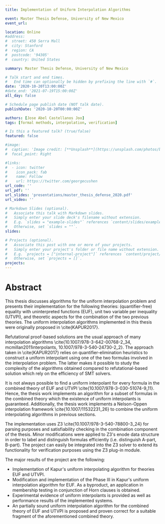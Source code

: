 ```yaml
---
title: Implementation of Uniform Interpolation Algorithms

event: Master Thesis Defense, University of New Mexico
event_url: 

location: Online
#address:
#  street: 450 Serra Mall
#  city: Stanford
#  region: CA
#  postcode: '94305'
#  country: United States

summary: Master Thesis Defense, University of New Mexico

# Talk start and end times.
#   End time can optionally be hidden by prefixing the line with `#`.
date: '2020-10-20T13:00:00Z'
#date_end: '2021-07-19T15:00:00Z'
all_day: false

# Schedule page publish date (NOT talk date).
publishDate: '2020-10-20T00:00:00Z'

authors: [Jose Abel Castellanos Joo]
tags: [formal methods, interpolation, verification]

# Is this a featured talk? (true/false)
featured: false

#image:
#  caption: 'Image credit: [**Unsplash**](https://unsplash.com/photos/bzdhc5b3Bxs)'
#  focal_point: Right

#links:
#  - icon: twitter
#    icon_pack: fab
#    name: Follow
#    url: https://twitter.com/georgecushen
url_code: ''
url_pdf: ''
url_slides: 'presentations/master_thesis_defense_2020.pdf'
url_video: ''

# Markdown Slides (optional).
#   Associate this talk with Markdown slides.
#   Simply enter your slide deck's filename without extension.
#   E.g. `slides = "example-slides"` references `content/slides/example-slides.md`.
#   Otherwise, set `slides = ""`.
slides:

# Projects (optional).
#   Associate this post with one or more of your projects.
#   Simply enter your project's folder or file name without extension.
#   E.g. `projects = ["internal-project"]` references `content/project/deep-learning/index.md`.
#   Otherwise, set `projects = []`.
projects:
---
```


# Abstract

This thesis discusses algorithms for the uniform interpolation 
problem and presents their implementation for the following theories: 
(quantifier-free) equality with uninterpreted
functions (EUF), unit two variable per 
inequality (UTVPI), and theoretic aspects for the 
combination of the two previous theories. 
The uniform interpolation algorithms implemented in this thesis were 
originally proposed in \cite{KAPUR2017}.

Refutational proof-based solutions are the usual approach 
of many interpolation algorithms 
\cite{10.1007/978-3-642-00768-2_34, mcmillan2011interpolants, 10.1007/978-3-540-24730-2_2}. 
The approach taken in \cite{KAPUR2017} relies on quantifier-elimination heuristics 
to construct a uniform interpolant using one of the two formulas involved 
in the interpolation problem. The latter makes it 
possible to study the complexity 
of the algorithms obtained compared to refutational-based
solution which rely on the efficiency of 
SMT solvers.

It is not always possible to find a
uniform interpolant for every formula in 
the combined theory of EUF and UTVPI 
\cite{10.1007/978-3-030-51074-9_11}.
Hence, the thesis work implements an
algorithm for a subset of formulas in 
the combined theory which
the existence of uniform interpolants
is guaranteed.
Additionally, the thesis work implements
a Nelson-Oppen interpolation framework 
\cite{10.1007/11532231_26}
to combine the uniform 
interpolating
algorithms in previous sections.

The implementation uses Z3 
\cite{10.1007/978-3-540-78800-3_24} 
for parsing purposes and 
satisfiability checking in 
the combination component of the 
thesis. Minor modifications were applied 
to Z3's enode data structure 
in order to label and distinguish formulas 
efficiently (i.e. distinguish 
A-part, B-part). The project can easily be 
integrated into the Z3 solver 
to extend its functionality for 
verification purposes using the Z3 
plug-in module. 

The major results of the project are the 
following:

- Implementation of Kapur's uniform interpolating
algorithm for theories EUF and UTVPI.
- Modification and implementation 
of the Phase III in Kapur's
uniform interpolation algorithm for EUF. As
a byproduct, an application in 
membership testing in conjunction of Horn 
clauses is obtained.
- Experimental evidence
of uniform interpolants is provided as
well as performance results of the 
implemented systems.
- An partially sound uniform interpolation 
algorithm for the combined theory of EUF and UTVPI
is proposed and proven correct for a suitable 
fragment of the aforementioned combined theory.
